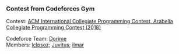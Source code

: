 ### Contest from Codeforces Gym

Contest: [ACM International Collegiate Programming Contest, Arabella Collegiate Programming Contest (2018)](https://codeforces.com/gym/101972)

Codeforce Team: [Dorime](https://codeforces.com/team/67616)\
Members: [lclpsoz](https://codeforces.com/profile/lclpsoz);
[Juvitus](https://codeforces.com/profile/Juvitus);
[ilmar](https://codeforces.com/profile/ilmar)
